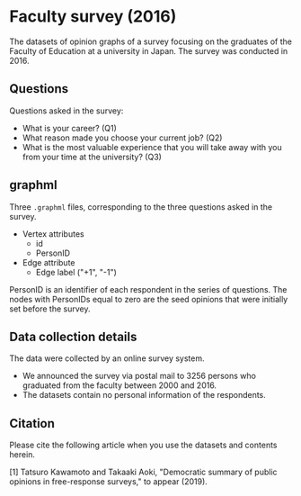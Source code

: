 # Faculty survey (2016)
The datasets of opinion graphs of a survey focusing on the graduates of the Faculty of Education at a university in Japan.
The survey was conducted in 2016.

## Questions
Questions asked in the survey:
* What is your career? (Q1)
* What reason made you choose your current job? (Q2)
* What is the most valuable experience that you will take away with you from your time at the university? (Q3)

## graphml
Three `.graphml` files, corresponding to the three questions asked in the survey.

+ Vertex attributes
  - id
  - PersonID
+ Edge attribute
  - Edge label ("+1", "-1")

PersonID is an identifier of each respondent in the series of questions.
The nodes with PersonIDs equal to zero are the seed opinions that were initially set before the survey.

## Data collection details
The data were collected by an online survey system.

- We announced the survey via postal mail to 3256 persons who graduated from the faculty between 2000 and 2016.
- The datasets contain no personal information of the respondents.

## Citation
Please cite the following article when you use the datasets and contents herein. 

[1] Tatsuro Kawamoto and Takaaki Aoki, "Democratic summary of public opinions in free-response surveys," to appear (2019).
